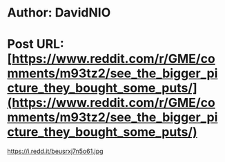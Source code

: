 # Author: DavidNIO
# Post URL: [https://www.reddit.com/r/GME/comments/m93tz2/see_the_bigger_picture_they_bought_some_puts/](https://www.reddit.com/r/GME/comments/m93tz2/see_the_bigger_picture_they_bought_some_puts/)


https://i.redd.it/beusrxj7n5o61.jpg